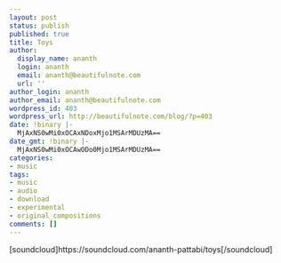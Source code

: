 ```yaml
---
layout: post
status: publish
published: true
title: Toys
author:
  display_name: ananth
  login: ananth
  email: ananth@beautifulnote.com
  url: ''
author_login: ananth
author_email: ananth@beautifulnote.com
wordpress_id: 403
wordpress_url: http://beautifulnote.com/blog/?p=403
date: !binary |-
  MjAxNS0wMi0xOCAxNDoxMjo1MSArMDUzMA==
date_gmt: !binary |-
  MjAxNS0wMi0xOCAwODo0Mjo1MSArMDUzMA==
categories:
- music
tags:
- music
- audio
- download
- experimental
- original_compositions
comments: []
---
```

<p>[soundcloud]https:&#47;&#47;soundcloud.com&#47;ananth-pattabi&#47;toys[&#47;soundcloud]</p>
